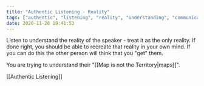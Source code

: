 ```yaml
---
title: "Authentic Listening - Reality"
tags: ["authentic", "listening", "reality", "understanding", "communication", "permanent-notes"]
date: 2020-11-28 19:41:53
---
```


Listen to understand the reality of the speaker - treat it as the only reality. If done right, you should be able to recreate that reality in your own mind. If you can do this the other person will think that you "get" them.

You are trying to understand their "[[Map is not the Territory|maps]]".

[[Authentic Listening]]